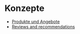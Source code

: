 # Konzepte

* [Produkte und Angebote]
* [Reviews and recommendations]

[Produkte und Angebote]: ../concepts/produkte-und-angebote.md
[Reviews and recommendations]: ../concepts/reviews-and-recommendations